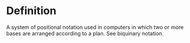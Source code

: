 # Definition

A system of positional notation used in computers in which two or more
bases are arranged according to a plan. See biquinary notation.
